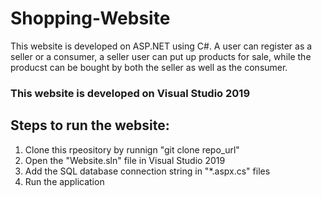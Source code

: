 # Shopping-Website
This website is developed on ASP.NET using C#. A user can register as a seller or a consumer, a seller user can put up products for sale, while the producst can be bought by both the seller as well as the consumer.

<h3>This website is developed on Visual Studio 2019</h3>

## Steps to run the website:
<ol>
  <li>Clone this rpeository by runnign "git clone repo_url"</li>
  <li>Open the "Website.sln" file in Visual Studio 2019</li>
  <li>Add the SQL database connection string in "*.aspx.cs" files</li>
  <li>Run the application</li>
</ol>
